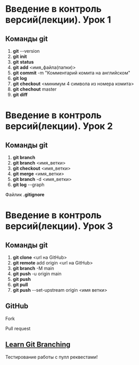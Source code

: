 # Введение в контроль версий(лекции). Урок 1

## Команды git
1. **git** --version
2. **git** **init**
3. **git** **status**
4. **git** **add** <имя_файла(папки)>
5. **git** **commit** -m "Комментарий комита на английском"
6. **git** **log**
7. **git** **checkout** <минимум 4 символа из номера комита>
8. **git** **chechout** master
9. **git** **diff**

# Введение в контроль версий(лекции). Урок 2

## Команды git
1. **git branch** 
2. **git branch** <имя_ветки>
3. **git checkout** <имя_ветки>
4. **git merge** <имя_ветки> 
5. **git branch** -d <имя_ветки> 
6. **git log** --graph

Файлик **.gitignore**

# Введение в контроль версий(лекции). Урок 3

## Команды git
1. **git clone** <url на GitHub>
2. **git remote** add origin <url на GitHub>
3. **git branch** -M main
4. **git push** -u origin main
5. **git push**
6. **git pull**
7. **git push** --set-upstream origin <имя ветки>

## GitHub

Fork

Pull request

## [Learn Git Branching](https://learngitbranching.js.org/)

Тестирование работы с пулл реквестами!

